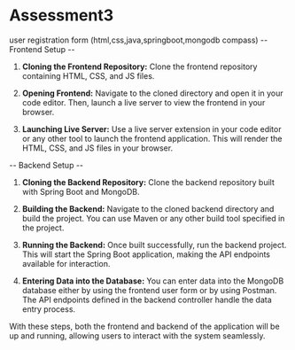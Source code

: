 # Assessment3
user registration form (html,css,java,springboot,mongodb compass)
-- Frontend Setup --

1. **Cloning the Frontend Repository:**
   Clone the frontend repository containing HTML, CSS, and JS files.

2. **Opening Frontend:**
   Navigate to the cloned directory and open it in your code editor. Then, launch a live server to view the frontend in your browser.

3. **Launching Live Server:**
   Use a live server extension in your code editor or any other tool to launch the frontend application. This will render the HTML, CSS, and JS files in your browser.

-- Backend Setup --

1. **Cloning the Backend Repository:**
   Clone the backend repository built with Spring Boot and MongoDB.

2. **Building the Backend:**
   Navigate to the cloned backend directory and build the project. You can use Maven or any other build tool specified in the project.

3. **Running the Backend:**
   Once built successfully, run the backend project. This will start the Spring Boot application, making the API endpoints available for interaction.

4. **Entering Data into the Database:**
   You can enter data into the MongoDB database either by using the frontend user form or by using Postman. The API endpoints defined in the backend controller handle the data entry process.

With these steps, both the frontend and backend of the application will be up and running, allowing users to interact with the system seamlessly.
